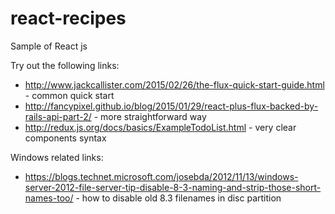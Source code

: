 # react-recipes
Sample of React js

Try out the following links:
* http://www.jackcallister.com/2015/02/26/the-flux-quick-start-guide.html - common quick start
* http://fancypixel.github.io/blog/2015/01/29/react-plus-flux-backed-by-rails-api-part-2/ - more straightforward way
* http://redux.js.org/docs/basics/ExampleTodoList.html - very clear components syntax

Windows related links:
* https://blogs.technet.microsoft.com/josebda/2012/11/13/windows-server-2012-file-server-tip-disable-8-3-naming-and-strip-those-short-names-too/ - how to disable old 8.3 filenames in disc partition


